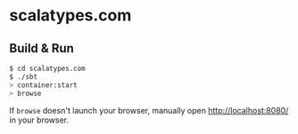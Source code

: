 # scalatypes.com #

## Build & Run ##

```sh
$ cd scalatypes.com
$ ./sbt
> container:start
> browse
```

If `browse` doesn't launch your browser, manually open [http://localhost:8080/](http://localhost:8080/) in your browser.
